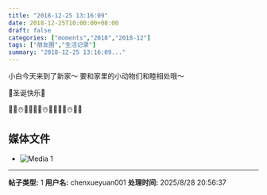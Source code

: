 ```yaml
---
title: "2018-12-25 13:16:09"
date: 2018-12-25T10:00:00+08:00
draft: false
categories: ["moments","2018","2018-12"]
tags: ["朋友圈","生活记录"]
summary: "2018-12-25 13:16:09..."
---
```


小白今天来到了新家～
要和家里的小动物们和睦相处哦～

🌟圣诞快乐🌟

🎄🎁☃️🎅🏻🎄🎁☃️🎅🏻🎄🎁☃️🎅🏻

## 媒体文件

- ![Media 1](/Moments/photos/2018-12-25/201812251316090.jpg)

---

**帖子类型:** 1
**用户名:** chenxueyuan001
**处理时间:** 2025/8/28 20:56:37